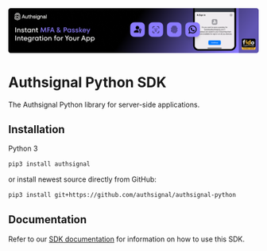 <img width="1070" alt="Authsignal" src="https://raw.githubusercontent.com/authsignal/authsignal-python/main/.github/images/authsignal.png">

# Authsignal Python SDK

The Authsignal Python library for server-side applications.

## Installation

Python 3

```bash
pip3 install authsignal
```

or install newest source directly from GitHub:

```bash
pip3 install git+https://github.com/authsignal/authsignal-python
```

## Documentation

Refer to our [SDK documentation](https://docs.authsignal.com/sdks/server) for information on how to use this SDK.
